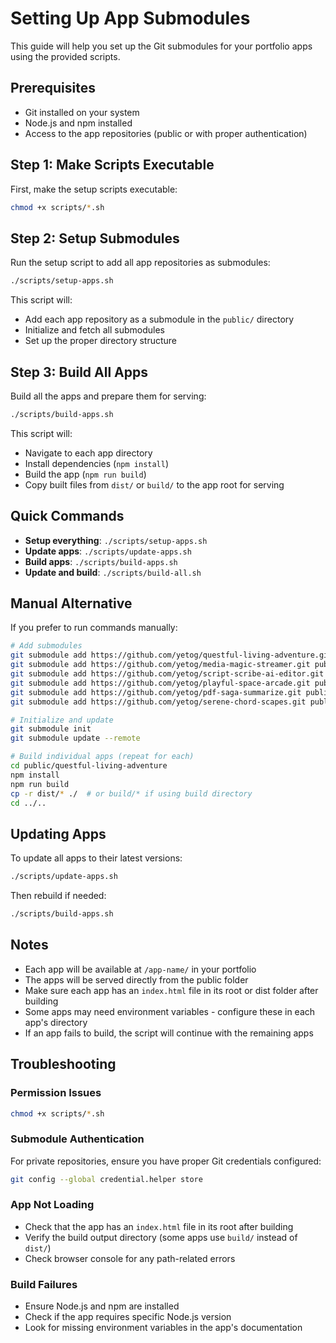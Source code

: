 
# Setting Up App Submodules

This guide will help you set up the Git submodules for your portfolio apps using the provided scripts.

## Prerequisites

- Git installed on your system
- Node.js and npm installed
- Access to the app repositories (public or with proper authentication)

## Step 1: Make Scripts Executable

First, make the setup scripts executable:

```bash
chmod +x scripts/*.sh
```

## Step 2: Setup Submodules

Run the setup script to add all app repositories as submodules:

```bash
./scripts/setup-apps.sh
```

This script will:
- Add each app repository as a submodule in the `public/` directory
- Initialize and fetch all submodules
- Set up the proper directory structure

## Step 3: Build All Apps

Build all the apps and prepare them for serving:

```bash
./scripts/build-apps.sh
```

This script will:
- Navigate to each app directory
- Install dependencies (`npm install`)
- Build the app (`npm run build`)
- Copy built files from `dist/` or `build/` to the app root for serving

## Quick Commands

- **Setup everything**: `./scripts/setup-apps.sh`
- **Update apps**: `./scripts/update-apps.sh`
- **Build apps**: `./scripts/build-apps.sh`
- **Update and build**: `./scripts/build-all.sh`

## Manual Alternative

If you prefer to run commands manually:

```bash
# Add submodules
git submodule add https://github.com/yetog/questful-living-adventure.git public/questful-living-adventure
git submodule add https://github.com/yetog/media-magic-streamer.git public/media-magic-streamer
git submodule add https://github.com/yetog/script-scribe-ai-editor.git public/script-scribe-ai-editor
git submodule add https://github.com/yetog/playful-space-arcade.git public/playful-space-arcade
git submodule add https://github.com/yetog/pdf-saga-summarize.git public/pdf-saga-summarize
git submodule add https://github.com/yetog/serene-chord-scapes.git public/serene-chord-scapes

# Initialize and update
git submodule init
git submodule update --remote

# Build individual apps (repeat for each)
cd public/questful-living-adventure
npm install
npm run build
cp -r dist/* ./  # or build/* if using build directory
cd ../..
```

## Updating Apps

To update all apps to their latest versions:

```bash
./scripts/update-apps.sh
```

Then rebuild if needed:

```bash
./scripts/build-apps.sh
```

## Notes

- Each app will be available at `/app-name/` in your portfolio
- The apps will be served directly from the public folder
- Make sure each app has an `index.html` file in its root or dist folder after building
- Some apps may need environment variables - configure these in each app's directory
- If an app fails to build, the script will continue with the remaining apps

## Troubleshooting

### Permission Issues
```bash
chmod +x scripts/*.sh
```

### Submodule Authentication
For private repositories, ensure you have proper Git credentials configured:
```bash
git config --global credential.helper store
```

### App Not Loading
- Check that the app has an `index.html` file in its root after building
- Verify the build output directory (some apps use `build/` instead of `dist/`)
- Check browser console for any path-related errors

### Build Failures
- Ensure Node.js and npm are installed
- Check if the app requires specific Node.js version
- Look for missing environment variables in the app's documentation
